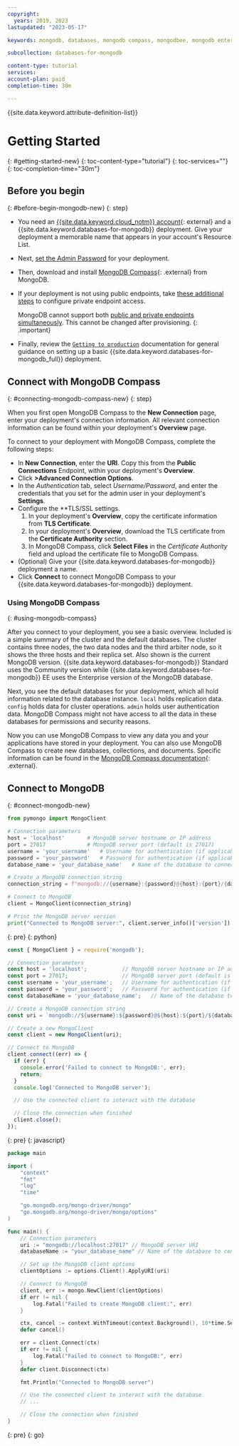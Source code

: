 ```yaml
---
copyright:
  years: 2019, 2023
lastupdated: "2023-05-17"

keywords: mongodb, databases, mongodb compass, mongodbee, mongodb enterprise, mongodb ee provision, mongodb compass, mongodb ops manager

subcollection: databases-for-mongodb

content-type: tutorial
services: 
account-plan: paid
completion-time: 30m

---
```


{{site.data.keyword.attribute-definition-list}}

# Getting Started
{: #getting-started-new}
{: toc-content-type="tutorial"}
{: toc-services=""}
{: toc-completion-time="30m"}

## Before you begin
{: #before-begin-mongodb-new}
{: step}

* You need an [{{site.data.keyword.cloud_notm}} account](https://cloud.ibm.com/registration){: external} and a {{site.data.keyword.databases-for-mongodb}} deployment. Give your deployment a memorable name that appears in your account's Resource List.

* Next, [set the Admin Password](/docs/databases-for-mongodb?topic=databases-for-mongodb-admin-password) for your deployment. 

* Then, download and install [MongoDB Compass](https://docs.mongodb.com/compass/master/install/){: .external} from MongoDB. 

* If your deployment is not using public endpoints, take [these additional steps](/docs/databases-for-mongodb?topic=databases-for-mongodb-service-endpoints#private-endpoints) to configure private endpoint access. 
  
   MongoDB cannot support both [public and private endpoints simultaneously](/docs/databases-for-mongodb?topic=databases-for-mongodb-service-endpoints&interface=ui#provisioning-service-endpoints). This cannot be changed after provisioning.
   {: .important}

* Finally, review the [`Getting to production`](/docs/cloud-databases?topic=cloud-databases-best-practices) documentation for general guidance on setting up a basic {{site.data.keyword.databases-for-mongodb_full}} deployment.

## Connect with MongoDB Compass
{: #connecting-mongodb-compass-new}
{: step}

When you first open MongoDB Compass to the **New Connection** page, enter your deployment's connection information. All relevant connection information can be found within your deployment's **Overview** page.

To connect to your deployment with MongoDB Compass, complete the following steps:

- In **New Connection**, enter the **URI**. Copy this from the **Public Connections** Endpoint, within your deployment's **Overview**.
- Click **>Advanced Connection Options**.
- In the _Authentication_ tab, select _Username/Password_, and enter the credentials that you set for the admin user in your deployment's **Settings**.
- Configure the **TLS/SSL settings.
    1. In your deployment's **Overview**, copy the certificate information from **TLS Certificate**.
    1. In your deployment's **Overview**, download the TLS certificate from the **Certificate Authority** section.
    1. In MongoDB Compass, click **Select Files** in the _Certificate Authority_ field and upload the certificate file to MongoDB Compass.
- (Optional) Give your {{site.data.keyword.databases-for-mongodb}} deployment a name.
- Click **Connect** to connect MongoDB Compass to your {{site.data.keyword.databases-for-mongodb}} deployment.

### Using MongoDB Compass
{: #using-mongodb-compass}

After you connect to your deployment, you see a basic overview. Included is a simple summary of the cluster and the default databases. The cluster contains three nodes, the two data nodes and the third arbiter node, so it shows the three hosts and their replica set. Also shown is the current MongoDB version. {{site.data.keyword.databases-for-mongodb}} Standard uses the Community version while {{site.data.keyword.databases-for-mongodb}} EE uses the Enterprise version of the MongoDB database.

Next, you see the default databases for your deployment, which all hold information related to the database instance. `local` holds replication data. `config` holds data for cluster operations. `admin` holds user authentication data. MongoDB Compass might not have access to all the data in these databases for permissions and security reasons.

Now you can use MongoDB Compass to view any data you and your applications have stored in your deployment. You can also use MongoDB Compass to create new databases, collections, and documents. Specific information can be found in the [MongoDB Compass documentation](https://docs.mongodb.com/compass/current/){: .external}.

## Connect to MongoDB
{: #connect-mongodb-new}

```python
from pymongo import MongoClient

# Connection parameters
host = 'localhost'       # MongoDB server hostname or IP address
port = 27017             # MongoDB server port (default is 27017)
username = 'your_username'   # Username for authentication (if applicable)
password = 'your_password'   # Password for authentication (if applicable)
database_name = 'your_database_name'   # Name of the database to connect to

# Create a MongoDB connection string
connection_string = f"mongodb://{username}:{password}@{host}:{port}/{database_name}"

# Connect to MongoDB
client = MongoClient(connection_string)

# Print the MongoDB server version
print("Connected to MongoDB server:", client.server_info()['version'])

```
{: pre}
{: python}

```javascript
const { MongoClient } = require('mongodb');

// Connection parameters
const host = 'localhost';           // MongoDB server hostname or IP address
const port = 27017;                 // MongoDB server port (default is 27017)
const username = 'your_username';   // Username for authentication (if applicable)
const password = 'your_password';   // Password for authentication (if applicable)
const databaseName = 'your_database_name';   // Name of the database to connect to

// Create a MongoDB connection string
const uri = `mongodb://${username}:${password}@${host}:${port}/${databaseName}`;

// Create a new MongoClient
const client = new MongoClient(uri);

// Connect to MongoDB
client.connect((err) => {
  if (err) {
    console.error('Failed to connect to MongoDB:', err);
    return;
  }
  console.log('Connected to MongoDB server');

  // Use the connected client to interact with the database

  // Close the connection when finished
  client.close();
});

```
{: pre}
{: javascript}

```go
package main

import (
	"context"
	"fmt"
	"log"
	"time"

	"go.mongodb.org/mongo-driver/mongo"
	"go.mongodb.org/mongo-driver/mongo/options"
)

func main() {
	// Connection parameters
	uri := "mongodb://localhost:27017" // MongoDB server URI
	databaseName := "your_database_name" // Name of the database to connect to

	// Set up the MongoDB client options
	clientOptions := options.Client().ApplyURI(uri)

	// Connect to MongoDB
	client, err := mongo.NewClient(clientOptions)
	if err != nil {
		log.Fatal("Failed to create MongoDB client:", err)
	}

	ctx, cancel := context.WithTimeout(context.Background(), 10*time.Second)
	defer cancel()

	err = client.Connect(ctx)
	if err != nil {
		log.Fatal("Failed to connect to MongoDB:", err)
	}
	defer client.Disconnect(ctx)

	fmt.Println("Connected to MongoDB server")

	// Use the connected client to interact with the database
	// ...

	// Close the connection when finished
}
```
{: pre}
{: go}
